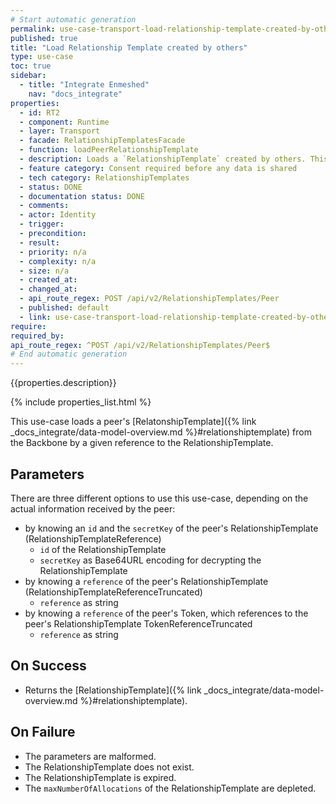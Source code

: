 ```yaml
---
# Start automatic generation
permalink: use-case-transport-load-relationship-template-created-by-others
published: true
title: "Load Relationship Template created by others"
type: use-case
toc: true
sidebar:
  - title: "Integrate Enmeshed"
    nav: "docs_integrate"
properties:
  - id: RT2
  - component: Runtime
  - layer: Transport
  - facade: RelationshipTemplatesFacade
  - function: loadPeerRelationshipTemplate
  - description: Loads a `RelationshipTemplate` created by others. This is a prerequisite for using the template while creating a new `Relationship`.
  - feature category: Consent required before any data is shared
  - tech category: RelationshipTemplates
  - status: DONE
  - documentation status: DONE
  - comments:
  - actor: Identity
  - trigger:
  - precondition:
  - result:
  - priority: n/a
  - complexity: n/a
  - size: n/a
  - created_at:
  - changed_at:
  - api_route_regex: POST /api/v2/RelationshipTemplates/Peer
  - published: default
  - link: use-case-transport-load-relationship-template-created-by-others
require:
required_by:
api_route_regex: ^POST /api/v2/RelationshipTemplates/Peer$
# End automatic generation
---
```


{{properties.description}}

{% include properties_list.html %}

This use-case loads a peer's [RelatonshipTemplate]({% link _docs_integrate/data-model-overview.md %}#relationshiptemplate) from the Backbone by a given reference to the RelationshipTemplate.

## Parameters

There are three different options to use this use-case, depending on the actual information received by the peer:

- by knowing an `id` and the `secretKey` of the peer's RelationshipTemplate (RelationshipTemplateReference)
  - `id` of the RelationshipTemplate
  - `secretKey` as Base64URL encoding for decrypting the RelationshipTemplate
- by knowing a `reference` of the peer's RelationshipTemplate (RelationshipTemplateReferenceTruncated)
  - `reference` as string
- by knowing a `reference` of the peer's Token, which references to the peer's RelationshipTemplate TokenReferenceTruncated
  - `reference` as string

## On Success

- Returns the [RelationshipTemplate]({% link _docs_integrate/data-model-overview.md %}#relationshiptemplate).

## On Failure

- The parameters are malformed.
- The RelationshipTemplate does not exist.
- The RelationshipTemplate is expired.
- The `maxNumberOfAllocations` of the RelationshipTemplate are depleted.
